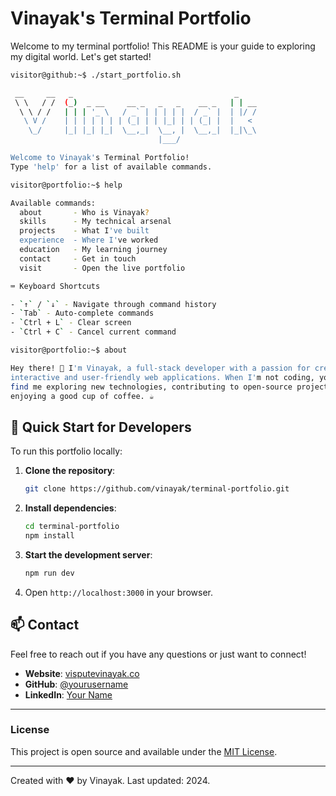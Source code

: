 # Vinayak's Terminal Portfolio

Welcome to my terminal portfolio! This README is your guide to exploring my digital world. Let's get started!

```bash
visitor@github:~$ ./start_portfolio.sh

 __     __   _                                    _    
 \ \   / /  (_)  _ __     __ _   _   _    __ _   | | __
  \ \ / /   | | | '_ \   / _` | | | | |  / _` |  | |/ /
   \ V /    | | | | | | | (_| | | |_| | | (_| |  |   < 
    \_/     |_| |_| |_|  \__,_|  \__, |  \__,_|  |_|\_\
                                 |___/                 

Welcome to Vinayak's Terminal Portfolio!
Type 'help' for a list of available commands.

visitor@portfolio:~$ help

Available commands:
  about       - Who is Vinayak?
  skills      - My technical arsenal
  projects    - What I've built
  experience  - Where I've worked
  education   - My learning journey
  contact     - Get in touch
  visit       - Open the live portfolio

⌨️ Keyboard Shortcuts

- `↑` / `↓` - Navigate through command history
- `Tab` - Auto-complete commands
- `Ctrl + L` - Clear screen
- `Ctrl + C` - Cancel current command

visitor@portfolio:~$ about

Hey there! 👋 I'm Vinayak, a full-stack developer with a passion for creating 
interactive and user-friendly web applications. When I'm not coding, you can 
find me exploring new technologies, contributing to open-source projects, or 
enjoying a good cup of coffee. ☕
```

## 🔧 Quick Start for Developers

To run this portfolio locally:

1. **Clone the repository**:
    ```bash
    git clone https://github.com/vinayak/terminal-portfolio.git
    ```

2. **Install dependencies**:
    ```bash
    cd terminal-portfolio
    npm install
    ```

3. **Start the development server**:
    ```bash
    npm run dev
    ```

4. Open `http://localhost:3000` in your browser.

## 📫 Contact

Feel free to reach out if you have any questions or just want to connect!

- **Website**: [visputevinayak.co](https://visputevinayak.co)
- **GitHub**: [@yourusername](https://github.com/yourusername)
- **LinkedIn**: [Your Name](https://linkedin.com/in/yourprofile)

---

### License

This project is open source and available under the [MIT License](LICENSE).

---

Created with ❤️ by Vinayak. Last updated: 2024.
